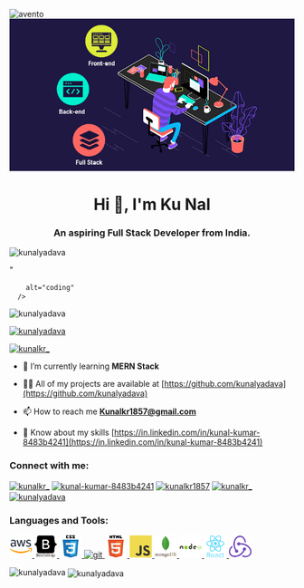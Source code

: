 ![avento](https://user-images.githubusercontent.com/104050919/230783315-438c3860-d944-4344-966f-6d2e032fb8bc.gif)
![logo](https://github.com/Kunalyadava/Kunalyadava/blob/main/full-stack-development.gif)
<h1 align="center">Hi 👋, I'm Ku Nal</h1>
<h3 align="center">An aspiring Full Stack Developer from India.</h3>
<img src="<p><img align="center" src="https://github-readme-streak-stats.herokuapp.com/?user=kunalyadava&" alt="kunalyadava" /></p>"
     
        alt="coding"
      />

<p align="left"> <img src="https://komarev.com/ghpvc/?username=kunalyadava&label=Profile%20views&color=0e75b6&style=flat" alt="kunalyadava" /> </p>

<p align="left"> <a href="https://github.com/ryo-ma/github-profile-trophy"><img src="https://github-profile-trophy.vercel.app/?username=kunalyadava" alt="kunalyadava" /></a> </p>

<p align="left"> <a href="https://twitter.com/kunalkr_" target="blank"><img src="https://img.shields.io/twitter/follow/kunalkr_?logo=twitter&style=for-the-badge" alt="kunalkr_" /></a> </p>

- 🌱 I’m currently learning **MERN Stack**

- 👨‍💻 All of my projects are available at [https://github.com/kunalyadava](https://github.com/kunalyadava)

- 📫 How to reach me **Kunalkr1857@gmail.com**

- 📄 Know about my skills [https://in.linkedin.com/in/kunal-kumar-8483b4241](https://in.linkedin.com/in/kunal-kumar-8483b4241)

<h3 align="left">Connect with me:</h3>
<p align="left">
<a href="https://twitter.com/kunalkr_" target="blank"><img align="center" src="https://raw.githubusercontent.com/rahuldkjain/github-profile-readme-generator/master/src/images/icons/Social/twitter.svg" alt="kunalkr_" height="30" width="40" /></a>
<a href="https://linkedin.com/in/kunal-kumar-8483b4241" target="blank"><img align="center" src="https://raw.githubusercontent.com/rahuldkjain/github-profile-readme-generator/master/src/images/icons/Social/linked-in-alt.svg" alt="kunal-kumar-8483b4241" height="30" width="40" /></a>
<a href="https://codesandbox.com/kunalkr1857" target="blank"><img align="center" src="https://raw.githubusercontent.com/rahuldkjain/github-profile-readme-generator/master/src/images/icons/Social/codesandbox.svg" alt="kunalkr1857" height="30" width="40" /></a>
<a href="https://instagram.com/kunalkr_" target="blank"><img align="center" src="https://raw.githubusercontent.com/rahuldkjain/github-profile-readme-generator/master/src/images/icons/Social/instagram.svg" alt="kunalkr_" height="30" width="40" /></a>
<a href="https://www.leetcode.com/kunalyadava" target="blank"><img align="center" src="https://raw.githubusercontent.com/rahuldkjain/github-profile-readme-generator/master/src/images/icons/Social/leet-code.svg" alt="kunalyadava" height="30" width="40" /></a>
</p>

<h3 align="left">Languages and Tools:</h3>
<p align="left"> <a href="https://aws.amazon.com" target="_blank" rel="noreferrer"> <img src="https://raw.githubusercontent.com/devicons/devicon/master/icons/amazonwebservices/amazonwebservices-original-wordmark.svg" alt="aws" width="40" height="40"/> </a> <a href="https://getbootstrap.com" target="_blank" rel="noreferrer"> <img src="https://raw.githubusercontent.com/devicons/devicon/master/icons/bootstrap/bootstrap-plain-wordmark.svg" alt="bootstrap" width="40" height="40"/> </a> <a href="https://www.w3schools.com/css/" target="_blank" rel="noreferrer"> <img src="https://raw.githubusercontent.com/devicons/devicon/master/icons/css3/css3-original-wordmark.svg" alt="css3" width="40" height="40"/> </a> <a href="https://git-scm.com/" target="_blank" rel="noreferrer"> <img src="https://www.vectorlogo.zone/logos/git-scm/git-scm-icon.svg" alt="git" width="40" height="40"/> </a> <a href="https://www.w3.org/html/" target="_blank" rel="noreferrer"> <img src="https://raw.githubusercontent.com/devicons/devicon/master/icons/html5/html5-original-wordmark.svg" alt="html5" width="40" height="40"/> </a> <a href="https://developer.mozilla.org/en-US/docs/Web/JavaScript" target="_blank" rel="noreferrer"> <img src="https://raw.githubusercontent.com/devicons/devicon/master/icons/javascript/javascript-original.svg" alt="javascript" width="40" height="40"/> </a> <a href="https://www.mongodb.com/" target="_blank" rel="noreferrer"> <img src="https://raw.githubusercontent.com/devicons/devicon/master/icons/mongodb/mongodb-original-wordmark.svg" alt="mongodb" width="40" height="40"/> </a> <a href="https://nodejs.org" target="_blank" rel="noreferrer"> <img src="https://raw.githubusercontent.com/devicons/devicon/master/icons/nodejs/nodejs-original-wordmark.svg" alt="nodejs" width="40" height="40"/> </a> <a href="https://reactjs.org/" target="_blank" rel="noreferrer"> <img src="https://raw.githubusercontent.com/devicons/devicon/master/icons/react/react-original-wordmark.svg" alt="react" width="40" height="40"/> </a> <a href="https://redux.js.org" target="_blank" rel="noreferrer"> <img src="https://raw.githubusercontent.com/devicons/devicon/master/icons/redux/redux-original.svg" alt="redux" width="40" height="40"/> </a> </p>

<p><img align="left" src="https://github-readme-stats.vercel.app/api/top-langs?username=kunalyadava&show_icons=true&locale=en&layout=compact" alt="kunalyadava" /></p>

<p>&nbsp;<img align="center" src="https://github-readme-stats.vercel.app/api?username=kunalyadava&show_icons=true&locale=en" alt="kunalyadava" /></p>


